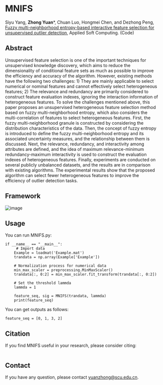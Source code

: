 # MNIFS
Siyu Yang, **Zhong Yuan***, Chuan Luo, Hongmei Chen, and Dezhong Peng, [Fuzzy multi-neighborhood entropy-based interactive feature selection for unsupervised outlier detection](Paper/2024-MNIFS.pdf), Applied Soft Computing. (Code)

## Abstract
Unsupervised feature selection is one of the important techniques for unsupervised knowledge discovery, which aims to reduce the dimensionality of conditional feature sets as much as possible to improve the efficiency and accuracy of the algorithm. However, existing methods have the following two challenges: 1) They are mainly applicable to select numerical or nominal features and cannot effectively select heterogeneous features; 2) The relevance and redundancy are primarily considered to construct feature evaluation indexes, ignoring the interaction information of heterogeneous features. To solve the challenges mentioned above, this paper proposes an unsupervised heterogeneous feature selection method based on fuzzy multi-neighborhood entropy, which also considers the multi-correlation of features to select heterogeneous features. First, the fuzzy multi-neighborhood granule is constructed by considering the distribution characteristics of the data. Then, the concept of fuzzy entropy is introduced to define the fuzzy multi-neighborhood entropy and its associated uncertainty measures, and the relationship between them is discussed. Next, the relevance, redundancy, and interactivity among attributes are defined, and the idea of maximum relevance-minimum redundancy-maximum interactivity is used to construct the evaluation indexes of heterogeneous features. Finally, experiments are conducted on several publicly unbalanced datasets, and the results are in comparison with existing algorithms. The experimental results show that the proposed algorithm can select fewer heterogeneous features to improve the efficiency of outlier detection tasks.
## Framework
![image](Paper/MNIFS_Framework.png)
## Usage
You can run MNIFS.py:
```
if __name__ == "__main__":
     # Import data
    Example = loadmat('Example.mat')
    trandata = np.array(Example['Example'])

    # Normalization process for numerical data
    min_max_scaler = preprocessing.MinMaxScaler()
    trandata[:, 0:2] = min_max_scaler.fit_transform(trandata[:, 0:2])

    # Set the threshold lammda
    lammda = 1

    feature_seq, sig = MNIFS(trandata, lammda)
    print(feature_seq)
```
You can get outputs as follows:
```
feature_seq = [0, 1, 3, 2]
```

## Citation
If you find MNIFS useful in your research, please consider citing:
```

```
## Contact
If you have any question, please contact yuanzhong@scu.edu.cn.
